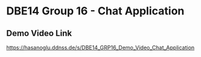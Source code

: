 # DBE14 Group 16 - Chat Application

## Demo Video Link
https://hasanoglu.ddnss.de/s/DBE14_GRP16_Demo_Video_Chat_Application